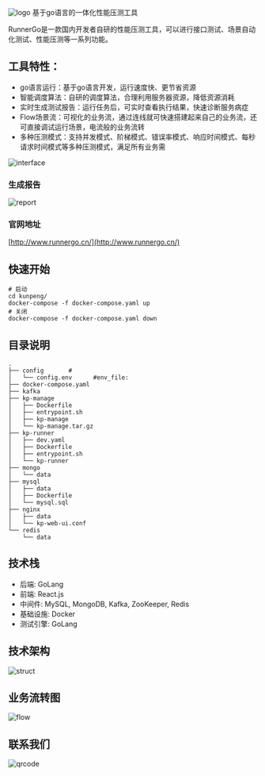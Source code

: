 ![logo](https://apipost.oss-cn-beijing.aliyuncs.com/kunpeng/images/logo.png)  基于go语言的一体化性能压测工具

RunnerGo是一款国内开发者自研的性能压测工具，可以进行接口测试、场景自动化测试、性能压测等一系列功能。

## 工具特性：
- go语言运行：基于go语言开发，运行速度快、更节省资源
- 智能调度算法：自研的调度算法，合理利用服务器资源，降低资源消耗
- 实时生成测试报告：运行任务后，可实时查看执行结果，快速诊断服务病症
- Flow场景流：可视化的业务流，通过连线就可快速搭建起来自己的业务流，还可直接调试运行场景，电流般的业务流转
- 多种压测模式：支持并发模式、阶梯模式、错误率模式、响应时间模式、每秒请求时间模式等多种压测模式，满足所有业务需

![interface](https://apipost.oss-cn-beijing.aliyuncs.com/kunpeng/images/interface1.png)

### 生成报告
![report](https://apipost.oss-cn-beijing.aliyuncs.com/kunpeng/images/report.png)

### 官网地址
[http://www.runnergo.cn/](http://www.runnergo.cn/)

## 快速开始

```
# 启动
cd kunpeng/
docker-compose -f docker-compose.yaml up
# 关闭
docker-compose -f docker-compose.yaml down
```

## 目录说明
```
.                                                                 
├── config       #                                              
│   └── config.env      #env_file:                                 
├── docker-compose.yaml                                            
├── kafka                                                          
├── kp-manage                                                      
│   ├── Dockerfile                                                 
│   ├── entrypoint.sh                                              
│   ├── kp-manage                                                  
│   └── kp-manage.tar.gz                                           
├── kp-runner                                                      
│   ├── dev.yaml                                                   
│   ├── Dockerfile                                                 
│   ├── entrypoint.sh                                              
│   └── kp-runner                                                  
├── mongo                                                          
│   └── data                                                       
├── mysql                                                          
│   ├── data                                                       
│   ├── Dockerfile                                                 
│   └── mysql.sql                                                  
├── nginx                                                          
│   ├── data                                                       
│   └── kp-web-ui.conf                                    
└── redis                                                          
    └── data  
```

## 技术栈
- 后端: GoLang
- 前端: React.js
- 中间件: MySQL, MongoDB, Kafka, ZooKeeper, Redis
- 基础设施: Docker
- 测试引擎: GoLang

## 技术架构
![struct](https://apipost.oss-cn-beijing.aliyuncs.com/kunpeng/images/struct.png)

## 业务流转图
![flow](https://apipost.oss-cn-beijing.aliyuncs.com/kunpeng/images/flow.png)

## 联系我们
![qrcode](https://apipost.oss-cn-beijing.aliyuncs.com/kunpeng/images/qrcode.jpeg)